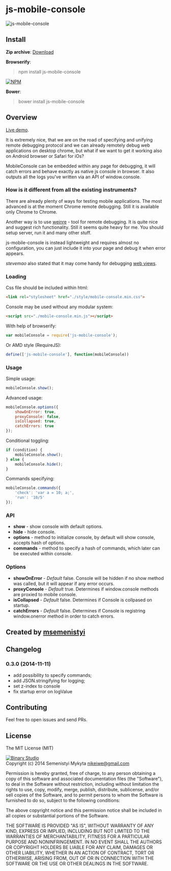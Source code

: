 js-mobile-console
=====

![js-mobile-console](mobile_screen.png)

## Install
**Zip archive**:
[Download](https://github.com/msemenistyi/js-mobile-console/archive/master.zip)

**Browserify**:
> npm install js-mobile-console

[![NPM](https://nodei.co/npm/js-mobile-console.png)](https://nodei.co/npm/js-mobile-console/)

**Bower**:
> bower install js-mobile-console

## Overview

[Live demo](http://b1narystudio.github.io/js-mobile-console/).

It is extremely nice, that we are on the road of specifying and unifying remote
debugging protocol and we can already remotely debug web applications on desktop 
chrome, but what if we want to get it working also on Android browser or 
Safari for iOs?

MobileConsole can be embedded within any page for debugging, it will catch errors
and behave exactly as native js console in browser. It also outputs all the logs
you've written via an API of window.console. 

### How is it different from all the existing instruments?

There are already plenty of ways for testing mobile applications. The most 
advanced is at the moment Chrome remote debugging. Still it is available only 
Chrome to Chrome.

Another way is to use [weinre](http://people.apache.org/~pmuellr/weinre-docs/latest/) - 
tool for remote debugging. It is quite nice and suggest rich functionality. Still 
it seems quite heavy for me. You should setup server, run it and many other stuff.

js-mobile-console is instead lightweight and requires almost no configuration,
you can just include it into your page and debug it when error appears.

*stevemao* also stated that it may come handy for debugging 
[web views](https://github.com/B1naryStudio/js-mobile-console/issues/1).

### Loading
Css file should be included within html:
```html
<link rel="stylesheet" href="./style/mobile-console.min.css">
```
Console may be used without any modular system:
```html
<script src="./mobile-console.min.js"></script>
```

With help of browserify:
```js
var mobileConsole = require('js-mobile-console');
```

Or AMD style (RequireJS): 
```js
define(['js-mobile-console'], function(mobileConsole))
```

### Usage

Simple usage:
```js
mobileConsole.show();
```

Advanced usage: 
```js
mobileConsole.options({
	showOnError: true,
	proxyConsole: false,
	isCollapsed: true,
	catchErrors: true
});
```

Conditional toggling:
```js
if (condition) {
	mobileConsole.show();
} else {
	mobileConsole.hide();
}
```

Commands specifying:
```js
mobileConsole.commands({
	'check': 'var a = 10; a;',
	'run': '10/5'
});
```

### API

- **show** - show console with default options.
- **hide** - hide console.
- **options** - method to initialize console, by default will show console, 
accepts hash of options.
- **commands** - method to specify a hash of commands, which later can be 
executed within console.

### Options

- **showOnError** - *Default* false. Console will be hidden if no show method 
was called, but it will appear if any error occurs.
- **proxyConsole** - *Default* true. Determines if window.console methods are 
proxied to mobile console.
- **isCollapsed** - *Default* false. Determines if Console is collpased on startup.
- **catchErrors** - *Default* false. Determines if Console is registring 
window.onerror method in order to catch errors.

## Created by [msemenistyi](https://github.com/msemenistyi)  

## Changelog

### 0.3.0 (2014-11-11)
- add possibility to specify commands;
- add JSON.stringifying for logging;
- set z-index to console
- fix startup error on logValue

## Contributing
Feel free to open issues and send PRs. 


## License

The MIT License (MIT)

[![Binary Studio](http://www.binary-studio.com/wp-content/uploads/2014/11/logo.gif)](http://binary-studio.com)  
Copyright (c) 2014 Semenistyi Mykyta nikeiwe@gmail.com

Permission is hereby granted, free of charge, to any person obtaining a copy
of this software and associated documentation files (the "Software"), to deal
in the Software without restriction, including without limitation the rights
to use, copy, modify, merge, publish, distribute, sublicense, and/or sell
copies of the Software, and to permit persons to whom the Software is
furnished to do so, subject to the following conditions:

The above copyright notice and this permission notice shall be included in
all copies or substantial portions of the Software.

THE SOFTWARE IS PROVIDED "AS IS", WITHOUT WARRANTY OF ANY KIND, EXPRESS OR
IMPLIED, INCLUDING BUT NOT LIMITED TO THE WARRANTIES OF MERCHANTABILITY,
FITNESS FOR A PARTICULAR PURPOSE AND NONINFRINGEMENT. IN NO EVENT SHALL THE
AUTHORS OR COPYRIGHT HOLDERS BE LIABLE FOR ANY CLAIM, DAMAGES OR OTHER
LIABILITY, WHETHER IN AN ACTION OF CONTRACT, TORT OR OTHERWISE, ARISING FROM,
OUT OF OR IN CONNECTION WITH THE SOFTWARE OR THE USE OR OTHER DEALINGS IN
THE SOFTWARE.
